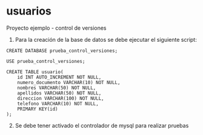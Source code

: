 # usuarios
Proyecto ejemplo - control de versiones

1. Para la creación de la base de datos se debe ejecutar el siguiente script:

```mysql
CREATE DATABASE prueba_control_versiones;

USE prueba_control_versiones;

CREATE TABLE usuario(
	id INT AUTO_INCREMENT NOT NULL,
	numero_documento VARCHAR(10) NOT NULL,
	nombres VARCHAR(50) NOT NULL,
	apellidos VARCHAR(50) NOT NULL,
	direccion VARCHAR(100) NOT NULL,
	telefono VARCHAR(10) NOT NULL,
	PRIMARY KEY(id)
);

```

2. Se debe tener activado el controlador de mysql para realizar pruebas
